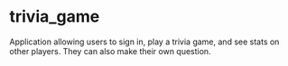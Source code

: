 # trivia_game
Application allowing users to sign in, play a trivia game, and see stats on other players. They can also make their own question.
